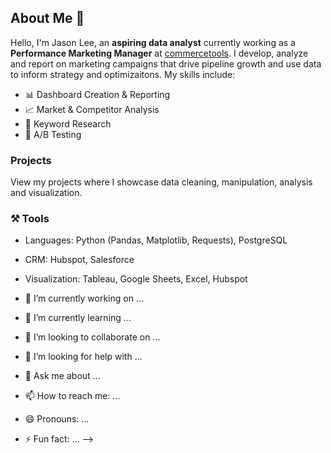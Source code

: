 ## About Me 🤙

Hello, I'm Jason Lee, an **aspiring data analyst** currently working as a **Performance Marketing Manager** at [commercetools](https://commercetools.com/). I develop, analyze and report on marketing campaigns that drive pipeline growth and use data to inform strategy and optimizaitons. My skills include:
- 📊 Dashboard Creation & Reporting
- 📈 Market & Competitor Analysis
- 🔎 Keyword Research
- 🧪 A/B Testing

### **Projects**
View my projects where I showcase data cleaning, manipulation, analysis and visualization.

### ⚒️ **Tools**
- Languages: Python (Pandas, Matplotlib, Requests), PostgreSQL
- CRM: Hubspot, Salesforce
- Visualization: Tableau, Google Sheets, Excel, Hubspot

- 🔭 I’m currently working on ...
- 🌱 I’m currently learning ...
- 👯 I’m looking to collaborate on ...
- 🤔 I’m looking for help with ...
- 💬 Ask me about ...
- 📫 How to reach me: ...
- 😄 Pronouns: ...
- ⚡ Fun fact: ...
-->
